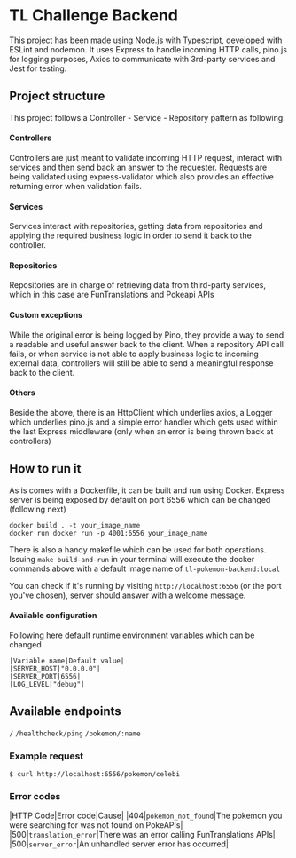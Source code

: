 # TL Challenge Backend

This project has been made using Node.js with Typescript, developed with ESLint and nodemon. It uses Express to handle incoming HTTP calls, pino.js for logging purposes, Axios to communicate with 3rd-party services and Jest for testing.

## Project structure

This project follows a Controller - Service - Repository pattern as following:

#### Controllers

Controllers are just meant to validate incoming HTTP request, interact with services and then send back an answer to the requester. Requests are being validated using express-validator which also provides an effective returning error when validation fails.

#### Services

Services interact with repositories, getting data from repositories and applying the required business logic in order to send it back to the controller.

#### Repositories

Repositories are in charge of retrieving data from third-party services, which in this case are FunTranslations and Pokeapi APIs

#### Custom exceptions

While the original error is being logged by Pino, they provide a way to send a readable and useful answer back to the client. When a repository API call fails, or when service is not able to apply business logic to incoming external data, controllers will still be able to send a meaningful response back to the client.

#### Others

Beside the above, there is an HttpClient which underlies axios, a Logger which underlies pino.js and a simple error handler which gets used within the last Express middleware (only when an error is being thrown back at controllers)

## How to run it

As is comes with a Dockerfile, it can be built and run using Docker.
Express server is being exposed by default on port 6556 which can be changed (following next)

```
docker build . -t your_image_name
docker run docker run -p 4001:6556 your_image_name
```

There is also a handy makefile which can be used for both operations. Issuing `make build-and-run` in your terminal will execute the docker commands above with a default image name of `tl-pokemon-backend:local`

You can check if it's running by visiting `http://localhost:6556` (or the port you've chosen), server should answer with a welcome message.

#### Available configuration

Following here default runtime environment variables which can be changed

```
|Variable name|Default value|
|SERVER_HOST|"0.0.0.0"|
|SERVER_PORT|6556|
|LOG_LEVEL|"debug"|
```

## Available endpoints

`/`
`/healthcheck/ping`
`/pokemon/:name`

### Example request

```
$ curl http://localhost:6556/pokemon/celebi

```

### Error codes

|HTTP Code|Error code|Cause|
|404|`pokemon_not_found`|The pokemon you were searching for was not found on PokeAPIs|
|500|`translation_error`|There was an error calling FunTranslations APIs|
|500|`server_error`|An unhandled server error has occurred|
